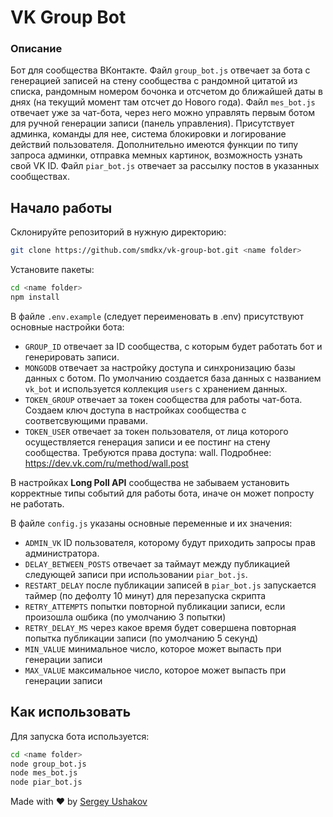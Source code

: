 # VK Group Bot
### Описание

Бот для сообщества ВКонтакте. Файл ```group_bot.js``` отвечает за бота с генерацией записей на стену сообщества с рандомной цитатой из списка, рандомным номером бочонка и отсчетом до ближайшей даты в днях (на текущий момент там отсчет до Нового года). Файл ```mes_bot.js``` отвечает уже за чат-бота, через него можно управлять первым ботом для ручной генерации записи (панель управления). Присутствует админка, команды для нее, система блокировки и логирование действий пользователя. Дополнительно имеются функции по типу запроса админки, отправка мемных картинок, возможность узнать свой VK ID. Файл ```piar_bot.js``` отвечает за рассылку постов в указанных сообществах.

## Начало работы

Склонируйте репозиторий в нужную директорию: 

```sh
git clone https://github.com/smdkx/vk-group-bot.git <name folder>
```

Установите пакеты:

```sh
cd <name folder>
npm install
```

В файле ```.env.example``` (следует переименовать в .env) присутствуют основные настройки бота:

- ```GROUP_ID``` отвечает за ID сообщества, с которым будет работать бот и генерировать записи.
- ```MONGODB``` отвечает за настройку доступа и синхронизацию базы данных с ботом. По умолчанию создается база данных с названием ```vk_bot``` и используется коллекция ```users``` с хранением данных.
- ```TOKEN_GROUP``` отвечает за токен сообщества для работы чат-бота. Создаем ключ доступа в настройках сообщества с соответсвующими правами.
- ```TOKEN_USER``` отвечает за токен пользователя, от лица которого осуществляется генерация записи и ее постинг на стену сообщества. Требуются права доступа: wall. Подробнее: https://dev.vk.com/ru/method/wall.post

В настройках **Long Poll API** сообщества не забываем установить корректные типы событий для работы бота, иначе он может попросту не работать.

В файле ```config.js``` указаны основные переменные и их значения:

- ```ADMIN_VK``` ID пользователя, которому будут приходить запросы прав администратора.
- ```DELAY_BETWEEN_POSTS``` отвечает за таймаут между публикацией следующей записи при использовании ```piar_bot.js```.
- ```RESTART_DELAY``` после публикации записей в ```piar_bot.js``` запускается таймер (по дефолту 10 минут) для перезапуска скрипта
- ```RETRY_ATTEMPTS``` попытки повторной публикации записи, если произошла ошбика (по умолчанию 3 попытки)
- ```RETRY_DELAY_MS``` через какое время будет совершена повторная попытка публикации записи (по умолчанию 5 секунд)
- ```MIN_VALUE``` минимальное число, которое может выпасть при генерации записи
- ```MAX_VALUE``` максимальное число, которое может выпасть при генерации записи

## Как использовать

Для запуска бота используется:

```sh
cd <name folder>
node group_bot.js
node mes_bot.js
node piar_bot.js
```

Made with ❤️ by [Sergey Ushakov](https://github.com/smdkx)